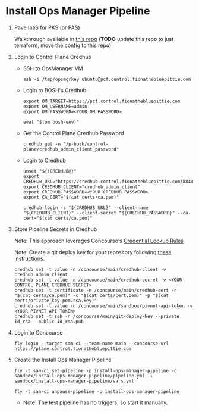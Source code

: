 #   Install Ops Manager Pipeline

1.  Pave IaaS for PKS (or PAS)

    Walkthrough available in [this repo](https://github.com/pivotal-samuel-sanders/terraforming-aws-pks) (**TODO** update this repo to just terraform, move the config to this repo)

1.  Login to Control Plane Credhub

    *   SSH to OpsManager VM
        ```
        ssh -i /tmp/opsmgrkey ubuntu@pcf.control.fionathebluepittie.com
        ```

    *   Login to BOSH's Credhub
        ```
        export OM_TARGET=https://pcf.control.fionathebluepittie.com
        export OM_USERNAME=admin
        export OM_PASSWORD=<YOUR OM PASSWORD>

        eval "$(om bosh-env)"
        ```

    *   Get the Control Plane Credhub Password
        ```
        credhub get -n "/p-bosh/control-plane/credhub_admin_client_password"
        ```

    *   Login to Credhub
        ```
        unset "${!CREDHUB@}"
        export CREDHUB_URL="https://credhub.control.fionathebluepittie.com:8844"
        export CREDHUB_CLIENT="credhub_admin_client"
        export CREDHUB_PASSWORD=<YOUR CREDHUB PASSWORD>
        export CA_CERT="$(cat certs/ca.pem)"

        credhub login -s "${CREDHUB_URL}" --client-name "${CREDHUB_CLIENT}" --client-secret "${CREDHUB_PASSWORD}" --ca-cert="$(cat certs/ca.pem)"
        ```

1.  Store Pipeline Secrets in Credhub

    Note: This approach leverages Concourse's [Credential Lookup Rules](https://concourse-ci.org/credhub-credential-manager.html#credential-lookup-rules)

    Note: Create a git deploy key for your repository following [these instructions](https://developer.github.com/v3/guides/managing-deploy-keys/#deploy-keys).
    ```
    credhub set -t value -n /concourse/main/credhub-client -v credhub_admin_client
    credhub set -t value -n /concourse/main/credhub-secret -v <YOUR CONTROL PLANE CREDHUB SECRET>
    credhub set -t certificate -n /concourse/main/credhub-cert -r "$(cat certs/ca.pem)" -c "$(cat certs/cert.pem)" -p "$(cat certs/private_key.pem.rsa.key)"
    credhub set -t value -n /concourse/main/sandbox/pivnet-api-token -v <YOUR PIVNET API TOKEN>
    credhub set -t ssh -n /concourse/main/git-deploy-key --private id_rsa --public id_rsa.pub
    ```

1.  Login to Concourse
    ```
    fly login --target sam-ci --team-name main --concourse-url https://plane.control.fionathebluepittie.com
    ````

1.  Create the Install Ops Manager Pipeline
    ```
    fly -t sam-ci set-pipeline -p install-ops-manager-pipeline -c sandbox/install-ops-manager-pipeline/pipeline.yml -l sandbox/install-ops-manager-pipeline/vars.yml

    fly -t sam-ci unpause-pipeline -p install-ops-manager-pipeline
    ```
    * Note: The test pipeline has no triggers, so start it manually.